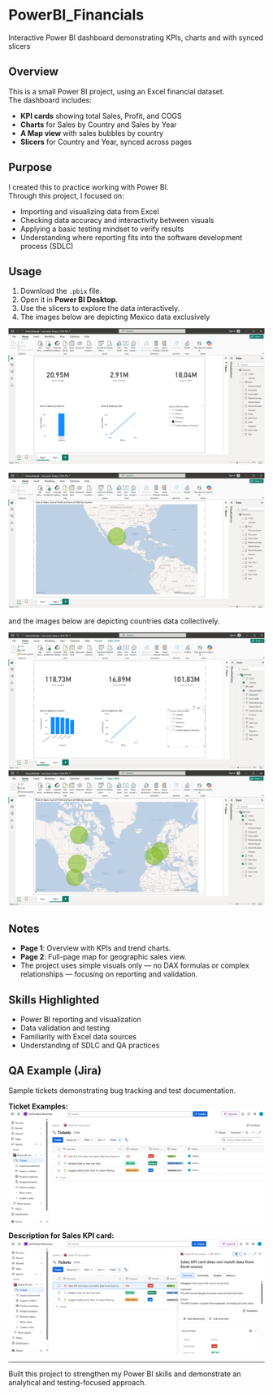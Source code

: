 # PowerBI_Financials
Interactive Power BI dashboard demonstrating KPIs, charts and with synced slicers

## Overview
This is a small Power BI project, using an Excel financial dataset.  
The dashboard includes:

- **KPI cards** showing total Sales, Profit, and COGS  
- **Charts** for Sales by Country and Sales by Year  
- **A Map view** with sales bubbles by country  
- **Slicers** for Country and Year, synced across pages  

## Purpose
I created this  to practice working with Power BI.  
Through this project, I focused on:

- Importing and visualizing data from Excel  
- Checking data accuracy and interactivity between visuals  
- Applying a basic testing mindset to verify results  
- Understanding where reporting fits into the software development process (SDLC)

## Usage
1. Download the `.pbix` file.  
2. Open it in **Power BI Desktop**.  
3. Use the slicers to explore the data interactively.
4. The images below are depicting Mexico data exclusively
 
 ![Page 1 Overview Mexico](Images/1.png)
 
 ![Page 2 Map Mexico](Images/2.png)

 and the images below are depicting countries data collectively.

![Page 1 Overview Countries](Images/3.png) 
![Page 2 Map Countries](Images/4.png)

## Notes
- **Page 1**: Overview with KPIs and trend charts.  
- **Page 2**: Full-page map for geographic sales view.  
- The project uses simple visuals only — no DAX formulas or complex relationships — focusing on reporting and validation.

## Skills Highlighted
- Power BI reporting and visualization  
- Data validation and testing  
- Familiarity with Excel data sources  
- Understanding of SDLC and QA practices  

## QA Example (Jira)
Sample tickets demonstrating bug tracking and test documentation.

**Ticket Examples:**  
![Tickets](Jira/Tickets.png)    

**Description for Sales KPI card:**  
![Jira Bug Description](Jira/Description.png)

---

Built this project to strengthen my Power BI skills and demonstrate an analytical and testing-focused approach.
